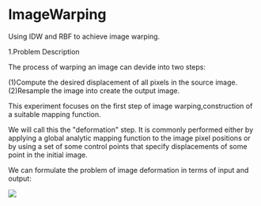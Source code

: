 # ImageWarping
Using IDW and RBF to achieve image warping.

1.Problem Description

The process of warping an image can devide into two steps:

(1)Compute the desired displacement of all pixels in the source image.
(2)Resample the image into create the output image.

This experiment focuses on the first step of image warping,construction of a suitable mapping function.

We will call this the "deformation" step. It is commonly performed either by applying a global analytic mapping function to 
the image pixel positions or by using a set of some control points that specify displacements of some point in the initial image.

We can formulate the problem of image deformation in terms of input and output:

<img src="http://www.forkosh.com/mathtex.cgi? \Large x=\frac{-b\pm\sqrt{b^2-4ac}}{2a}">
